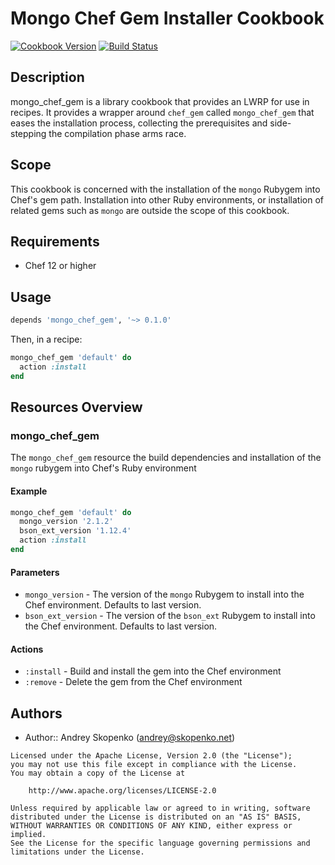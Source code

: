 # Mongo Chef Gem Installer Cookbook

[![Cookbook Version](https://img.shields.io/cookbook/v/mongo_chef_gem.svg)](https://supermarket.chef.io/cookbooks/mongo_chef_gem)
[![Build Status](https://secure.travis-ci.org/scopenco/chef-mongo_chef_gem.png?branch=master)](http://travis-ci.org/scopenco/chef-mongo_chef_gem)

## Description

mongo_chef_gem is a library cookbook that provides an LWRP for use
in recipes. It provides a wrapper around `chef_gem` called
`mongo_chef_gem` that eases the installation process, collecting the
prerequisites and side-stepping the compilation phase arms race.

## Scope

This cookbook is concerned with the installation of the `mongo`
Rubygem into Chef's gem path. Installation into other Ruby
environments, or installation of related gems such as `mongo` are
outside the scope of this cookbook.

## Requirements

* Chef 12 or higher

## Usage

```ruby
depends 'mongo_chef_gem', '~> 0.1.0'
```

Then, in a recipe:

```ruby
mongo_chef_gem 'default' do
  action :install
end
```

## Resources Overview

### mongo_chef_gem

The `mongo_chef_gem` resource the build dependencies and installation
of the `mongo` rubygem into Chef's Ruby environment

#### Example
```ruby
mongo_chef_gem 'default' do
  mongo_version '2.1.2'
  bson_ext_version '1.12.4'
  action :install
end
```
#### Parameters
- `mongo_version` - The version of the `mongo` Rubygem to install into
  the Chef environment. Defaults to last version.
- `bson_ext_version` - The version of the `bson_ext` Rubygem to install into
  the Chef environment. Defaults to last version.

#### Actions
- `:install` - Build and install the gem into the Chef environment
- `:remove` - Delete the gem from the Chef environment

## Authors

- Author:: Andrey Skopenko (<andrey@skopenko.net>)

```
Licensed under the Apache License, Version 2.0 (the "License");
you may not use this file except in compliance with the License.
You may obtain a copy of the License at

    http://www.apache.org/licenses/LICENSE-2.0

Unless required by applicable law or agreed to in writing, software
distributed under the License is distributed on an "AS IS" BASIS,
WITHOUT WARRANTIES OR CONDITIONS OF ANY KIND, either express or implied.
See the License for the specific language governing permissions and
limitations under the License.
```
